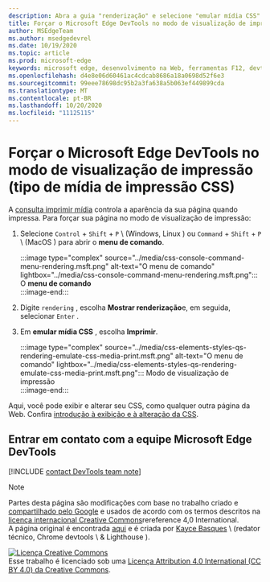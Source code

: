 ```yaml
---
description: Abra a guia "renderização" e selecione "emular mídia CSS" > "imprimir".
title: Forçar o Microsoft Edge DevTools no modo de visualização de impressão (tipo de mídia de impressão CSS)
author: MSEdgeTeam
ms.author: msedgedevrel
ms.date: 10/19/2020
ms.topic: article
ms.prod: microsoft-edge
keywords: microsoft edge, desenvolvimento na Web, ferramentas F12, devtools
ms.openlocfilehash: d4e8e06d60461ac4cdcab8686a18a0698d52f6e3
ms.sourcegitcommit: 99eee78698dc95b2a3fa638a5b063ef449899cda
ms.translationtype: MT
ms.contentlocale: pt-BR
ms.lasthandoff: 10/20/2020
ms.locfileid: "11125115"
---
```

<!-- Copyright Kayce Basques 

   Licensed under the Apache License, Version 2.0 (the "License");
   you may not use this file except in compliance with the License.
   You may obtain a copy of the License at

       https://www.apache.org/licenses/LICENSE-2.0

   Unless required by applicable law or agreed to in writing, software
   distributed under the License is distributed on an "AS IS" BASIS,
   WITHOUT WARRANTIES OR CONDITIONS OF ANY KIND, either express or implied.
   See the License for the specific language governing permissions and
   limitations under the License.  -->

# Forçar o Microsoft Edge DevTools no modo de visualização de impressão (tipo de mídia de impressão CSS)  

A [consulta imprimir mídia][MDNUsingMediaQueries] controla a aparência da sua página quando impressa.  Para forçar sua página no modo de visualização de impressão:  

1.  Selecione `Control` + `Shift` + `P` \ (Windows, Linux \) ou `Command` + `Shift` + `P` \ (MacOS \) para abrir o **menu de comando**.  
    
    :::image type="complex" source="../media/css-console-command-menu-rendering.msft.png" alt-text="O menu de comando" lightbox="../media/css-console-command-menu-rendering.msft.png":::
       O **menu de comando**  
    :::image-end:::  
    
1.  Digite `rendering` , escolha **Mostrar renderização**e, em seguida, selecionar `Enter` .  
1.  Em **emular mídia CSS** , escolha **Imprimir**.  
    
    :::image type="complex" source="../media/css-elements-styles-qs-rendering-emulate-css-media-print.msft.png" alt-text="O menu de comando" lightbox="../media/css-elements-styles-qs-rendering-emulate-css-media-print.msft.png":::
       Modo de visualização de impressão  
    :::image-end:::  
    
Aqui, você pode exibir e alterar seu CSS, como qualquer outra página da Web.  Confira [introdução à exibição e à alteração da CSS][DevToolsCSSGetStarted].  

## Entrar em contato com a equipe Microsoft Edge DevTools  

[!INCLUDE [contact DevTools team note](../includes/contact-devtools-team-note.md)]  

<!-- links -->  

[MicrosoftEdgeDevTools]: ../../devtools-guide-chromium.md "Ferramentas de desenvolvedor do Microsoft Edge (Chromium) | Documentos da Microsoft"  
[DevToolsCSSGetStarted]: ./index.md "Introdução ao visualizar e alterar CSS | Documentos da Microsoft"  

[MDNUsingMediaQueries]: https://developer.mozilla.org/docs/Web/CSS/Media_Queries/Using_media_queries "Usando consultas de mídia | MDN"  

> [!NOTE]
> Partes desta página são modificações com base no trabalho criado e [compartilhado pelo Google][GoogleSitePolicies] e usados de acordo com os termos descritos na [licença internacional Creative Commons][CCA4IL]rereference 4,0 International.  
> A página original é encontrada [aqui](https://developers.google.com/web/tools/chrome-devtools/css/print-preview) e é criada por [Kayce Basques][KayceBasques] \ (redator técnico, Chrome devtools \ & Lighthouse \).  

[![Licença Creative Commons][CCby4Image]][CCA4IL]  
Esse trabalho é licenciado sob uma [Licença Attribution 4.0 International (CC BY 4.0) da Creative Commons][CCA4IL].  

[CCA4IL]: https://creativecommons.org/licenses/by/4.0  
[CCby4Image]: https://i.creativecommons.org/l/by/4.0/88x31.png  
[GoogleSitePolicies]: https://developers.google.com/terms/site-policies  
[KayceBasques]: https://developers.google.com/web/resources/contributors/kaycebasques  
